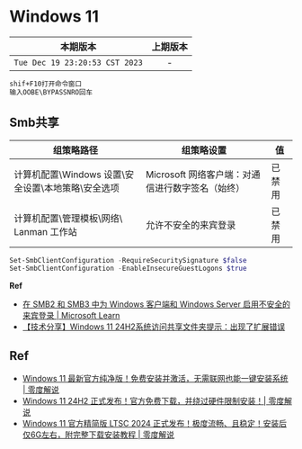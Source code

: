 # Windows 11

|本期版本|上期版本
|:---:|:---:
`Tue Dec 19 23:20:53 CST 2023` | -



```bash
shif+F10打开命令窗口
输入OOBE\BYPASSNRO回车
```

## Smb共享

组策略路径|	组策略设置|	值
---|---|---
计算机配置\Windows 设置\安全设置\本地策略\安全选项|	Microsoft 网络客户端：对通信进行数字签名（始终）|	已禁用
计算机配置\管理模板\网络\ Lanman 工作站|	允许不安全的来宾登录 | 已禁用


```powershell
Set-SmbClientConfiguration -RequireSecuritySignature $false
Set-SmbClientConfiguration -EnableInsecureGuestLogons $true
```

**Ref**

* [在 SMB2 和 SMB3 中为 Windows 客户端和 Windows Server 启用不安全的来宾登录 | Microsoft Learn](https://learn.microsoft.com/zh-cn/windows-server/storage/file-server/enable-insecure-guest-logons-smb2-and-smb3?tabs=group-policy#enable-insecure-guest-logons)
* [【技术分享】Windows 11 24H2系统访问共享文件夹提示：出现了扩展错误](https://h30471.www3.hp.com/t5/bi-ji-ben-dian-nao-zhi-shi-ku/ji-shu-fen-xiang-Windows-11-24H2xi-tong-fang-wen-gong-xiang-wen-jian-jia-ti-shi-chu-xian-le-kuo-zhan-cuo-wu/ta-p/1319835)


## Ref

* [Windows 11 最新官方纯净版！免费安装并激活，无需联网也能一键安装系统 | 零度解说](https://www.youtube.com/watch?v=absq9kTV_NM)
* [Windows 11 24H2 正式发布！官方免费下载，并绕过硬件限制安装！| 零度解说](https://www.youtube.com/watch?v=5x5fZFFcHxc)
* [Windows 11 官方精简版 LTSC 2024 正式发布！极度流畅、且稳定！安装后仅6G左右，附完整下载安装教程 | 零度解说](https://www.youtube.com/watch?v=ncpAYGx_sgg&t=248s)